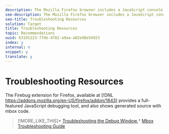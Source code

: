 ```yaml
---
description: The Mozilla Firefox browser includes a JavaScript console that quickly finds and lists the JavaScript errors in your page.
seo-description: The Mozilla Firefox browser includes a JavaScript console that quickly finds and lists the JavaScript errors in your page.
seo-title: Troubleshooting Resources
solution: Target
title: Troubleshooting Resources
topic: Recommendations
uuid: 63191223-77de-4782-a9aa-a02e98e54923
index: y
internal: n
snippet: y
translate: y
---
```


# Troubleshooting Resources


The Firebug extension for Firefox, available at [!DNL  https://addons.mozilla.org/en-US/firefox/addon/1843] provides a full-featured JavaScript debugging tool, and also shows generated source with mbox code. 
>[!MORE_LIKE_THIS]* [ Troubleshooting the Debug Window ](r_Troubleshooting_the_Debug_Window.md#reference_66397C1A54254F58BCF4FF552A204DD7)* [ Mbox Troubleshooting Guide ](r_Mbox_Troubleshooting_Guide.md#reference_45B74286990B4B9883A3B46B0FDFE1C8)